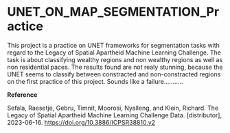 # UNET_ON_MAP_SEGMENTATION_Practice

This project is a practice on UNET frameworks for segmentation tasks with regard to the Legacy of Spatial Apartheid Machine Learning Challenge. The task is about classifying wealthy regions and non wealthy regions as well as non residential paces. The results found are not realy stunning, because the UNET seems to classify between constracted and non-constracted regions on the first practice of this project. Sounds like a failure...........

**Reference**

Sefala, Raesetje, Gebru, Timnit, Moorosi, Nyalleng, and Klein, Richard. The Legacy of Spatial Apartheid Machine Learning Challenge Data. [distributor], 2023-06-16. https://doi.org/10.3886/ICPSR38810.v2
